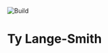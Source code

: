 ![Build](https://github.com/tylangesmith-organisation/tylangesmith/actions/workflows/deploy.yml/badge.svg?branch=master)

# Ty Lange-Smith


